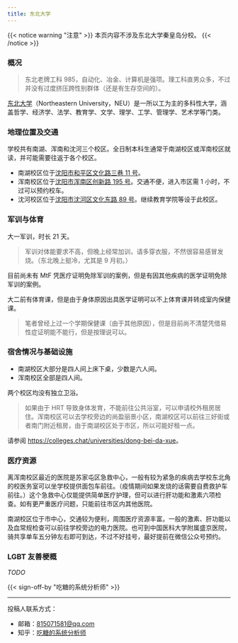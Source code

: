 ```yaml
---
title: 东北大学
---
```


{{< notice warning "注意" >}}
本页内容不涉及东北大学秦皇岛分校。
{{< /notice >}}

### 概况

> 东北老牌工科 985，自动化、冶金、计算机是强项。理工科直男众多，不过并没有过度挤压跨性别群体（还是有生存空间的）。

[东北大学](https://www.neu.edu.cn)（Northeastern University，NEU）是一所以工为主的多科性大学，涵盖哲学、经济学、法学、教育学、文学、理学、工学、管理学、艺术学等门类。

### 地理位置及交通

学校共有南湖、浑南和沈河三个校区。全日制本科生通常于南湖校区或浑南校区就读，并可能需要往返于各个校区。

- 南湖校区位于[沈阳市和平区文化路三巷 11 号](https://amap.com/place/B00180JB6L)。
- 浑南校区位于[沈阳市浑南区创新路 195 号](https://amap.com/place/B001817WBT)。交通不便，进入市区需 1 小时，不过可以预约校车。
- 沈河校区位于[沈阳市沈河区文化东路 89 号](https://amap.com/place/B0FFGXUPA1)。继续教育学院等设于此校区。

### 军训与体育

大一军训，时长 21 天。

> 军训对体能要求不高，但晚上经常加训，请多穿衣服，不然很容易感冒发烧。（东北晚上挺冷，尤其是 9 月初。）

目前尚未有 MtF 凭医疗证明免除军训的案例，但是有因其他疾病的医学证明免除军训的案例。

大二前有体育课，但是由于身体原因出具医学证明可以不上体育课并转成室内保健课。

> 笔者曾经上过一个学期保健课（由于其他原因），但是目前尚不清楚凭借易性症证明能不能行，但是按理说可以。

### 宿舍情况与基础设施

- 南湖校区大部分是四人间上床下桌，少数是六人间。
- 浑南校区全部是四人间。

两个校区均没有独立卫浴。

> 如果由于 HRT 导致身体发育，不能前往公共浴室，可以申请校外租房居住。浑南校区可以去学校旁边的尚盈丽景小区，南湖校区可以前往三好街或者南门附近租房，由于南湖校区处于市区，所以可能好租一点。

请参阅 <https://colleges.chat/universities/dong-bei-da-xue>。

### 医疗资源

离浑南校区最近的医院是苏家屯区急救中心，一般有较为紧急的疾病去学校东北角的校医务室可以坐学校提供面包车前往。（疫情期间如果发烧的话需要自费救护车前往。）这个急救中心仅能提供简单医疗护理，但可以进行肝功能和激素六项检查。如有更严重医疗问题，只能前往市区内其他医院。

南湖校区位于市中心，交通较为便利，周围医疗资源丰富。一般的激素、肝功能以及血常规检查可以前往学校旁边的电力医院。也可到中国医科大学附属盛京医院，骑共享单车五分钟左右即可到达，不过不好挂号，最好提前在微信公众号预约。

### LGBT 友善梗概

_TODO_

{{< sign-off-by "吃糖的系统分析师" >}}

<hr>

投稿人联系方式：
- 邮箱：<815071581@qq.com>
- 知乎：[吃糖的系统分析师](https://www.zhihu.com/people/0101010101-54)
